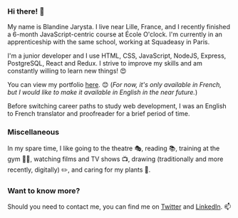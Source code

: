 ### Hi there! 👋

My name is Blandine Jarysta. I live near Lille, France, and I recently finished a 6-month JavaScript-centric course at École O'clock. I'm currently in an apprenticeship with the same school, working at Squadeasy in Paris.

I'm a junior developer and I use HTML, CSS, JavaScript, NodeJS, Express, PostgreSQL, React and Redux. I strive to improve my skills and am constantly willing to learn new things! 😍

You can view my portfolio [here](https://blandinejarysta.netlify.app/). 😊 (*For now, it's only available in French, but I would like to make it available in English in the near future.*)

Before switching career paths to study web development, I was an English to French translator and proofreader for a brief period of time. 

### Miscellaneous

In my spare time, I like going to the theatre 🎭, reading 📚, training at the gym 🏃‍♀️, watching films and TV shows 📺, drawing (traditionally and more recently, digitally) ✏️, and caring for my plants 🌱.

### Want to know more?

Should you need to contact me, you can find me on [Twitter](https://twitter.com/blandinejf) and [LinkedIn](https://www.linkedin.com/in/blandine-jarysta/). 📫
